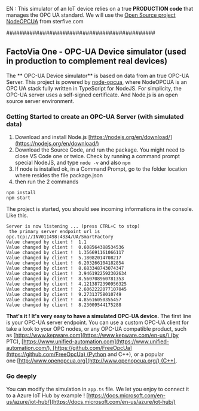 EN : This simulator of an IoT device relies on a true **PRODUCTION code** that manages the OPC UA  standard. We will use the  [Open Source project NodeOPCUA](https://node-opcua.github.io) from sterfive.com

#############################################

## FactoVia One - OPC-UA Device simulator (used in production to complement real devices)

The ** OPC-UA Device simulator** is based on data from an true OPC-UA Server.
This project is powered by [node-opcua](https://github.com/node-opcua/node-opcua "node-opcua"), where NodeOPCUA is an OPC UA stack fully written in TypeScript for NodeJS.
For simplicity, the OPC-UA server uses a self-signed certificate.
And Node.js is an open source server environment.

### Getting Started to create an OPC-UA Server (with simulated data)

1. Download and install Node.js [https://nodejs.org/en/download/](https://nodejs.org/en/download/)
2. Download the Source Code, and run the package. You might need to close VS Code one or twice. Check by running a command prompt special NodeJS, and type 
   ``` node -v ```  and also ``` npm ```
3. If node is installed ok, in a Command Prompt, go to the folder location where resides the file package.json
4. then run the 2 commands

```
npm install
npm start
```

The project is started, you should see incoming informations in the console. Like this.

```
Server is now listening ... (press CTRL+C to stop)
 the primary server endpoint url is  opc.tcp://INV011498:4334/UA/SmartFactory
Value changed by client !  1.1
Value changed by client !  0.608564388534536
Value changed by client !  1.356691161066117
Value changed by client !  5.18082014708217
Value changed by client !  6.203266104182854
Value changed by client !  8.683348743074347
Value changed by client !  3.9461922592302634
Value changed by client !  8.560708960781353
Value changed by client !  4.1213872390956325
Value changed by client !  2.6062222077107045
Value changed by client !  9.27313758010749
Value changed by client !  4.85616050355457
Value changed by client !  8.23009544175288
```

**That's it ! It's very easy to have a simulated OPC-UA device.**
The first line is your OPC-UA server endpoint. You can use a custom OPC-UA client for take a look to your OPC nodes, or any OPC-UA compatible product, such as [https://www.kepware.com](https://www.kepware.com/en-us/) (by PTC), [https://www.unified-automation.com](https://www.unified-automation.com/), [https://github.com/FreeOpcUa](https://github.com/FreeOpcUa) (Python and C++), or a popular one [http://www.openopcua.org](http://www.openopcua.org/) (C++).

### Go deeply

You can modify the simulation in `app.ts` file.
We let you enjoy to connect it to a Azure IoT Hub by example ! [https://docs.microsoft.com/en-us/azure/iot-hub/](https://docs.microsoft.com/en-us/azure/iot-hub/)
